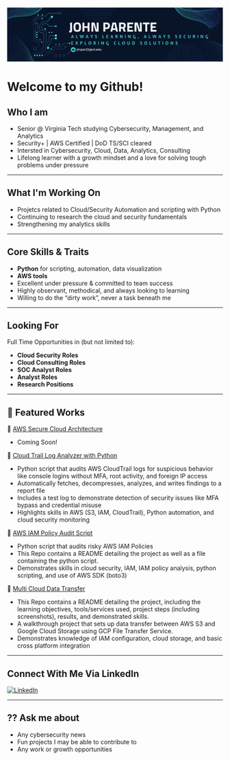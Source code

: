 <p align="center">
  <img src="github_banner (2).png" alt="John P GitHub Banner" />
</p>



# Welcome to my Github!

## Who I am

- Senior @ Virginia Tech studying Cybersecurity, Management, and Analytics
- Security+ | AWS Certified | DoD TS/SCI cleared 
- Intersted in Cybersecurity, Cloud, Data, Analytics, Consulting
- Lifelong learner with a growth mindset and a love for solving tough problems under pressure  

---

## What I'm Working On

- Projetcs related to Cloud/Security Automation and scripting with Python
- Continuing to research the cloud and security fundamentals
- Strengthening my analytics skills 

---

## Core Skills & Traits

- **Python** for scripting, automation, data visualization
- **AWS tools**
- Excellent under pressure & committed to team success  
- Highly observant, methodical, and always looking to learning  
- Willing to do the “dirty work”, never a task beneath me

---

## Looking For

Full Time Opportunities in (but not limited to):
- **Cloud Security Roles**
- **Cloud Consulting Roles**
- **SOC Analyst Roles**
- **Analyst Roles**
- **Research Positions**

---

## 📂 Featured Works

🔗 [AWS Secure Cloud Architecture](https://github.com/sudo-JohnP/aws-secure-cloud-architecture)
- Coming Soon!

🔗 [Cloud Trail Log Analyzer with Python](https://github.com/sudo-JohnP/CloudTrail-Log-Analyzer)
- Python script that audits AWS CloudTrail logs for suspicious behavior like console logins without MFA, root activity, and foreign IP access
- Automatically fetches, decompresses, analyzes, and writes findings to a report file
- Includes a test log to demonstrate detection of security issues like MFA bypass and credential misuse
- Highlights skills in AWS (S3, IAM, CloudTrail), Python automation, and cloud security monitoring

🔗 [AWS IAM Policy Audit Script](https://github.com/sudo-JohnP/AWS-IAM-Policy-Audit-Script)
- Python script that audits risky AWS IAM Policies
- This Repo contains a README detailing the project as well as a file containing the python script.
- Demonstrates skills in cloud security, IAM, IAM policy analysis, python scripting, and use of AWS SDK (boto3)

🔗 [Multi Cloud Data Transfer](https://github.com/sudo-JohnP/Multi-Cloud-Data-Transfer)  
- This Repo contains a README detailing the project, including the learning objectives, tools/services used, project steps (including screenshots), results, and demonstrated skills.
- A walkthrough project that sets up data transfer between AWS S3 and Google Cloud Storage using GCP File Transfer Service.
- Demonstrates knowledge of IAM configuration, cloud storage, and basic cross platform integration

---

## Connect With Me Via LinkedIn

[![LinkedIn](https://img.shields.io/badge/LinkedIn-blue?style=flat&logo=linkedin)](https://www.linkedin.com/in/john-parente/)

---

## ?? Ask me about

- Any cybersecurity news
- Fun projects I may be able to contribute to
- Any work or growth opportunities

